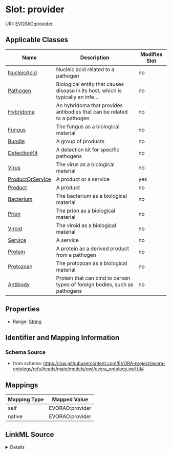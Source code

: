 

# Slot: provider



URI: [EVORAO:provider](https://raw.githubusercontent.com/EVORA-project/evora-ontology/refs/heads/main/models/owl/evora_ontology.owl.ttl#provider)



<!-- no inheritance hierarchy -->





## Applicable Classes

| Name | Description | Modifies Slot |
| --- | --- | --- |
| [NucleicAcid](NucleicAcid.md) | Nucleic acid related to a pathogen |  no  |
| [Pathogen](Pathogen.md) | Biological entity that causes disease in its host, which is typically an infe... |  no  |
| [Hybridoma](Hybridoma.md) | An hybridoma that provides antibodies that can be related to a pathogen |  no  |
| [Fungus](Fungus.md) | The fungus as a biological material |  no  |
| [Bundle](Bundle.md) | A group of products |  no  |
| [DetectionKit](DetectionKit.md) | A detection kit for specific pathogens |  no  |
| [Virus](Virus.md) | The virus as a biological material |  no  |
| [ProductOrService](ProductOrService.md) | A product or a service |  yes  |
| [Product](Product.md) | A product |  no  |
| [Bacterium](Bacterium.md) | The bacterium as a biological material |  no  |
| [Prion](Prion.md) | The prion as a biological material |  no  |
| [Viroid](Viroid.md) | The viroid as a biological material |  no  |
| [Service](Service.md) | A service |  no  |
| [Protein](Protein.md) | A protein as a derived product from a pathogen |  no  |
| [Protozoan](Protozoan.md) | The protozoan as a biological material |  no  |
| [Antibody](Antibody.md) | Protein that can bind to certain types of foreign bodies, such as pathogens |  no  |







## Properties

* Range: [String](String.md)





## Identifier and Mapping Information







### Schema Source


* from schema: https://raw.githubusercontent.com/EVORA-project/evora-ontology/refs/heads/main/models/owl/evora_ontology.owl.ttl#




## Mappings

| Mapping Type | Mapped Value |
| ---  | ---  |
| self | EVORAO:provider |
| native | EVORAO:provider |




## LinkML Source

<details>
```yaml
name: provider
from_schema: https://raw.githubusercontent.com/EVORA-project/evora-ontology/refs/heads/main/models/owl/evora_ontology.owl.ttl#
rank: 1000
alias: provider
domain_of:
- ProductOrService
range: string

```
</details>
